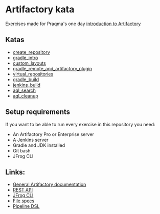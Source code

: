 # Artifactory kata

Exercises made for Praqma's one day [introduction to Artifactory](https://www.praqma.com/training/artifactory-intro/)

## Katas
- [create_repository](./create_repository/README.md)
- [gradle_intro](./gradle_intro/README.md)
- [custom_layouts](./custom_layouts/README.md)
- [gradle_remote_and_artifactory_plugin](./gradle_remote_and_artifactory_plugin/README.md)
- [virtual_repositories](./virtual_repositories/README.md)
- [gradle_build](./gradle_build/README.md)
- [jenkins_build](./jenkins_build/README.md)
- [aql_search](./aql_search/README.md)
- [aql_cleanup](./aql_clean_up/README.md)

## Setup requirements

If you want to be able to run every exercise in this repository you need:

* An Artifactory Pro or Enterprise server
* A Jenkins server
* Gradle and JDK installed
* Git bash
* JFrog CLI

## Links:

* [General Artifactory documentation](https://www.jfrog.com/confluence/pages/viewpage.action?pageId=46107472)
* [REST API](https://www.jfrog.com/confluence/display/RTF/Artifactory+REST+API)
* [JFrog CLI](https://www.jfrog.com/confluence/display/CLI/JFrog+CLI)
* [File specs](https://www.jfrog.com/confluence/display/RTF/Using+File+Specs#UsingFileSpecs-Overview)
* [Pipeline DSL](https://www.jfrog.com/confluence/display/RTF/Working+With+Pipeline+Jobs+in+Jenkins)